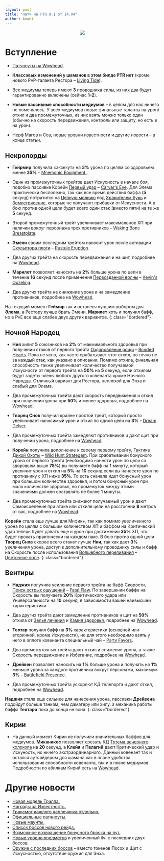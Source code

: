 ```yaml
---    
layout: post    
title: "Патч на PTR 9.1 от 14.04"    
author: Amani
---    
```


<p align="center" width="100%">
    <img src="https://cdn.discordapp.com/attachments/668009359346761748/831827177842147328/1020148.jpg"> 
</p>


# Вступление

* [Патчноуты на Wowhead](https://www.wowhead.com/news/spell-soulbind-and-class-changes-for-patch-9-1-ptr-build-38312-321828).

* **Классовых изменений у шаманов в этом билде PTR нет** (кроме нового PvP-таланта Рестора – [Living Tide](https://ptr.wowhead.com/spell=353115)).
* Все медиумы теперь имеют **3** проводника силы, из них два будут гарантированно включены (сейчас **1-2**).
* **Новые пассивные способности медиумов** – в целом для нас ничего не поменялось. У всех медиумов новые финальные таланты на урон/отхил и два промежуточных, из них взять можно только один (обычно на скорость передвижения, контроль или защиту, но есть и на урон).
* Нерф Магов и Сов, новые уровни известности и другие новости – в конце статьи.

<!--more-->

## Некролорды

* **Гейрмир** получила «экзекут» на **3%** урона по целям со здоровьем менее **35%** – [Mnemonic Equipment
](https://ptr.wowhead.com/spell=350936).
* Один из промежуточных трейтов дает Искусность в начале боя, подобно пассивке Корейн [Первый удар](https://ru.wowhead.com/spell=325069) – [Carver's Eye](https://ptr.wowhead.com/spell=350899/). Для Элема практически бесполезно, так как все время действия баффа (**5** секунд) потратится на [Цепную молнию](https://ru.wowhead.com/spell=188443) под [Хранителем бурь](https://ru.wowhead.com/spell=191634) и [Землетрясение](https://ru.wowhead.com/spell=61882), которые не получают прибавки от Искусности. А в бою против одной цели будет всего один стак (вместо пяти) на те же **5** секунд.
* Второй промежуточный трейт увеличивает максимальное ХП при наличии вокруг персонажа трех противников – [Waking Bone Breastplate](https://ptr.wowhead.com/spell=350935).

* **Эмени** своим последним трейтом наносит урон после активации [Скульптора плоти](https://ru.wowhead.com/spell=324631) – [Pustule Eruption](https://ptr.wowhead.com/spell=351094/).
* Два других трейта на скорость передвижения и на щит, подробнее на [Wowhead](https://www.wowhead.com/news/spell-soulbind-and-class-changes-for-patch-9-1-ptr-build-38312-321828).

* **Марилет** позволяет наносить на **2%** больше урона по цели в течение **16** секунд после применения [Первозданной волны](https://ru.wowhead.com/spell=326059) – [Kevin's Oozeling](https://ptr.wowhead.com/spell=352110/).
* Два других трейта на снижение урона и на замедление противников, подробнее на [Wowhead](https://www.wowhead.com/news/spell-soulbind-and-class-changes-for-patch-9-1-ptr-build-38312-321828).

<p></p>

На текущий момент **Геймир** так и останеся лучшим выбором для **Элема**, а Рестору лучше брать Эмени. **Марилет** хоть и получил бафф, но в PvE все еще слабее двух других вариантов.
{: class="bordered"}

## Ночной Народец

* **Ния** хилит  **5** союзников на **2%** от макмимального здоровья при получении стаков от первого трейта [Оздоровление рощи](https://ru.wowhead.com/spell=322721/) – [Bonded Hearts](https://ptr.wowhead.com/spell=352503/). Пока не ясно, как часто срабатывает этот отхил, но точно не за каждый стак, как указано в описании. Помимо отхила, финальная способность также увеличивает количество получаемой Искусности от первого трейта на **50%** на **5** секунд, если отхилом будут задеты члены любого другого ковенанта кроме Ночного Народца. Отличный вариант для Рестора, неплохой для Энха и слабый для Элема.
* Два промежуточных трейта дают скорость передвижения и отхил при получении урона при **50%** и менее здоровья, подробнее на [Wowhead](https://www.wowhead.com/news/spell-soulbind-and-class-changes-for-patch-9-1-ptr-build-38312-321828).

* **Творец Снов** получил крайне простой трейт, который просто увеличивает наносимый урон и отхил по одной цели на **3%** – [Dream Delver](https://ptr.wowhead.com/spell=352786/). 
* Два промежуточных трейта замедляют противников и дают щит при получении урона, подробнее на [Wowhead](https://www.wowhead.com/news/spell-soulbind-and-class-changes-for-patch-9-1-ptr-build-38312-321828).

* **Корейн** получила дополнение к своему первому трейту, [Тактика Дикой Охоты](https://ru.wowhead.com/spell=325066/) – [Wild Hunt Strategem](https://ptr.wowhead.com/spell=352805/). При срабатывании бонусного урона от первого трейта (необходимо нанести урон по цели со здоровьем выше **75%**) вы получаете бафф на **1** минуту, который увеличит урон и отхил на **5%** на **10** секунд если вы нанесете урон по противнику с ХП ниже **35%**. То есть сначала идет бонусный урон при большом количестве здоровья, и потом бонусный урон при мало количестве здоровья, но промежуток между этими значениями должен составлять не более **1** минуты.
* Два промежуточных трейта снижают получаемый урон и дают Самоисцеление при атаке или отхиле цели на расстоянии **8** метров от вас, подробнее на [Wowhead](https://www.wowhead.com/news/spell-soulbind-and-class-changes-for-patch-9-1-ptr-build-38312-321828).

<p></p>

**Корейн** стала еще лучше для Мифик+, так как помимо увеличенного урона по целям с большим количеством ХП и баффом на Критический удар теперь будет давать еще и урон при достижении **35%** ХП, что будет прокать практически на каждом паке. В бою против одной цели **Творец Снов** скорее всего станет лучше **Нии**, так как дает **3%** увеличения урона, доступ к дополнительному проводнику силы и бафф на Скорость после использования [Волшебного переливания](https://ru.wowhead.com/spell=328923) – [Цветочное поле](https://ru.wowhead.com/spell=319191).
{: class="bordered"}

## Вентиры

* **Наджия** получила усиление первого трейта на бафф Скорости, [Поиск острых ощущений](https://ru.wowhead.com/spell=331586) – [Fatal Flaw](https://ptr.wowhead.com/spell=352373). По завершении баффа на Скорость вы получаете **20%** Критического удара или Универсальности на **10** секунд, в зависимости вашей наивысшей характеристики.
* Два других трейта дают замедление противников и щит на **50%** отхила от [Зелья лечения](https://ru.wowhead.com/spell=301578) и [Камня здоровья](https://ru.wowhead.com/item=5512), подробнее на [Wowhead](https://www.wowhead.com/news/spell-soulbind-and-class-changes-for-patch-9-1-ptr-build-38312-321828).

* **Теотар** получил бафф на **3%** характеристики (основной или вторичной, кроме Искусности), но для этого необходимо взять у него в оплоте ковенанта специальный чай – [Party Favors](https://ptr.wowhead.com/spell=351750).
* Два промежуточных трейта дают отхил и снижение урона, а также Скорость передвижение и Избегание, подробнее на [Wowhead](https://www.wowhead.com/news/spell-soulbind-and-class-changes-for-patch-9-1-ptr-build-38312-321828).

* **Дрейвен** позволяет наносить на **1%** больше урона и получать на **1%** меньше урона за каждого противника вокруг персонажа, максимум **3%** – [Battlefield Presence](https://ptr.wowhead.com/spell=352417/).
* Два промежуточных трейта ускоряют КД телепорта и дают отхил, подробнее на [Wowhead](https://www.wowhead.com/news/spell-soulbind-and-class-changes-for-patch-9-1-ptr-build-38312-321828).

<p></p>

**Наджия** стала еще сильнее для нанесения урона, пассивки **Дрейвена** подойдут больше танкам, чем дамагеру или хилу, а механика работы баффа **Теотара** пока до конца не ясна.
{: class="bordered"}

## Кирии

* На данный момент Кирии не получили значительных баффов для медиумов. **Миканикос** позволяет срезать КД [Тотема вечернего колокола](https://ru.wowhead.com/spell=324386) на **20** секунд, а **Клейя** и **Пелагий** дают Критический удар и Искуность, но ничего экстраординарного. Данный ковенант так и остался аутсайдером для шамана как в плане удобства использования способности ковенанта, так и в плане медиумов. Подробности по абилкам Кирий есть на [Wowhead](https://www.wowhead.com/news/spell-soulbind-and-class-changes-for-patch-9-1-ptr-build-38312-321828).

# Другие новости

* [Новая модель Тралла.](https://www.wowhead.com/news/new-thrall-model-in-patch-9-1-chains-of-domination-321811)
* [Награды за Известность.](https://www.wowhead.com/news/new-renown-rewards-and-titles-coming-in-chains-of-domination-321817)
* [Трансмог каждого наплечника отдельно.](https://www.wowhead.com/news/transmog-each-shoulder-separately-in-patch-9-1-chains-of-domination-321818)
* [Официальные патчноуты.](https://us.forums.blizzard.com/en/wow/t/910-chains-of-domination-ptr-notes/936527)
* [Новые маунты.](https://www.wowhead.com/news/all-new-mounts-in-chains-of-domination-shadowlands-patch-9-1-321823)
* [Список боссов нового рейда.](https://www.wowhead.com/news/patch-9-1-ptr-sanctum-of-domination-raid-boss-list-321831)
* [Возможное возвращение бонусного броска на лут.](https://www.wowhead.com/news/new-patch-9-1-ptr-strings-reference-bonus-rolls-321832)
* [Новые уровни предметов](https://www.wowhead.com/news/last-two-bosses-of-sanctum-of-domination-drop-higher-item-level-loot-321841) и увеличенный ilvl с последних двух боссов.
* [Оружие с последних боссов](https://cdn.discordapp.com/attachments/737946069006286898/831792948944437258/91weapon.png) – вместо токенов Посох и Щит с Искусностью, отсутствие оружия для Энха.

